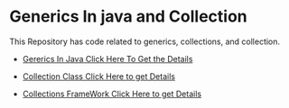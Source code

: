 # Generics In java and Collection 
This Repository has code related to generics, collections, and collection.


- [Gererics In Java Click Here To Get the Details](https://github.com/AmandeepTomar/GenericsInjava/blob/master/src/javagenerics/Generics.md)

- [Collection Class Click Here to get Details](https://github.com/AmandeepTomar/GenericsInjava/blob/master/src/collectionsframeworks/collectionsclass/Collections-class-ReadMe.md)

- [Collections FrameWork Click Here to get Details](https://github.com/AmandeepTomar/GenericsInjava/edit/master/src/collectionsframeworks/collections-readme.md)



